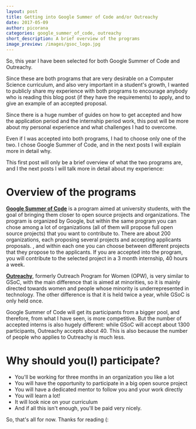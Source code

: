 ```yaml
---
layout: post
title: Getting into Google Summer of Code and/or Outreachy
date: 2017-05-09
author: picorana
categories: google_summer_of_code, outreachy
short_description: A brief overview of the programs
image_preview: /images/gsoc_logo.jpg
---
```

So, this year I have been selected for both Google Summer of Code and Outreachy.

Since these are both programs that are very desirable on a Computer Science curriculum, and also very important in a student's growth, I wanted to publicly share my experience with both programs to encourage anybody who is reading this blog post (if they have the requirements) to apply, and to give an example of an accepted proposal.

Since there is a huge number of guides on how to get accepted and how the application period and the internship period work, this post will be more about my personal experience and what challenges I had to overcome.

Even if I was accepted into both programs, I had to choose only one of the two. I chose Google Summer of Code, and in the next posts I will explain more in detail why.

This first post will only be a brief overview of what the two programs are, and I the next posts I will talk more in detail about my experience:

Overview of the programs
========

**[Google Summer of Code](https://summerofcode.withgoogle.com/)** is a program aimed at university students, with the goal of bringing them closer to open source projects and organizations. The program is organized by Google, but within the same program you can chose among a lot of organizations (all of them will propose full open source projects) that you want to contribute to. There are about 200 organizations, each proposing several projects and accepting applicants proposals. , and within each one you can choose between different projects that they propose to the applicants. If you are accepted into the program, you will contribute to the selected project in a 3 month internship, 40 hours a week. 

**[Outreachy](https://www.gnome.org/outreachy/)**, formerly Outreach Program for Women (OPW), is very similar to GSoC, with the main difference that is aimed at minorities, so it is mainly directed towards women and people whose minority is underrepresented in technology. The other difference is that it is held twice a year, while GSoC is only held once.

Google Summer of Code will get its participants from a bigger pool, and therefore, from what I have seen, is more competitive. But the number of accepted interns is also hugely different: while GSoC will accept about 1300 participants, Outreachy accepts about 40. This is also because the number of people who applies to Outreachy is much less.

Why should you(I) participate?
=========
- You'll be working for three months in an organization you like a lot 
- You will have the opportunity to participate in a big open source project
- You will have a dedicated mentor to follow you and your work directly
- You will learn a lot!
- It will look nice on your curriculum
- And if all this isn't enough, you'll be paid very nicely.

So, that's all for now. Thanks for reading (:
